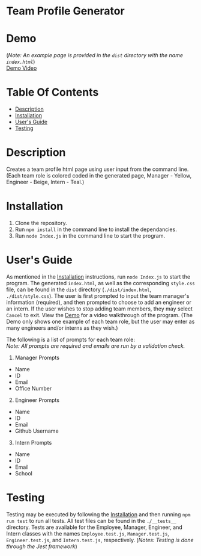 # Team Profile Generator

# Demo
(*Note: An example page is provided in the `dist` directory with the name `index.html`*) </br>
[Demo Video](https://drive.google.com/file/d/1wux0nQVLEylJsVU_1pI9jXsRLA40OCRK/view)

# Table Of Contents

* [Description](#description)
* [Installation](#installation)
* [User's Guide](#users-guide)
* [Testing](#testing)


# Description
Creates a team profile html page using user input from the command line.  (Each team role is colored coded in the generated page, Manager - Yellow, Engineer - Beige, Intern - Teal.)

# Installation
1. Clone the repository.
2. Run `npm install` in the command line to install the dependancies.
3. Run `node Index.js` in the command line to start the program.

# User's Guide
As mentioned in the [Installation](#installation) instructions, run `node Index.js` to start the program. The generated `index.html`, as well as the corresponding `style.css` file, can be found in the `dist` directory (`./dist/index.html`, `./dist/style.css`).  The user is first prompted to input the team manager's information (required), and then prompted to choose to add an engineer or an intern.  If the user wishes to stop adding team members, they may select `Cancel` to exit.  View the [Demo](#demo) for a video walkthrough of the program. (The Demo only shows one example of each team role, but the user may enter as many engineers and/or interns as they wish.) </br>

The following is a list of prompts for each team role:  </br>
*Note: All prompts are required and emails are run by a validation check.*

1. Manager Prompts
- Name
- ID
- Email
- Office Number

2. Engineer Prompts
- Name
- ID
- Email
- Github Username

3. Intern Prompts
- Name
- ID
- Email
- School

# Testing
Testing may be executed by following the [Installation](#installation) and then running `npm run test` to run all tests.  All test files can be found in the `./__tests__` directory.  Tests are available for the Employee, Manager, Engineer, and Intern classes with the names `Employee.test.js`, `Manager.test.js`, `Engineer.test.js`, and `Intern.test.js`, respectively. (*Notes: Testing is done through the Jest framework*)
